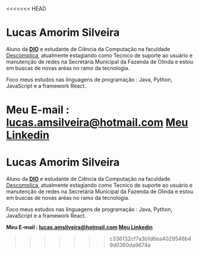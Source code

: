 <<<<<<< HEAD
# Lucas Amorim Silveira	
Aluno da [**DIO**](https://www.dio.me/) e estudante de Ciência da Computação na faculdade [Descomplica](https://descomplica.com.br/faculdade/a/?utm_source=google&utm_medium=cpc&utm_campaign=psq-institucional-faculdade-ongoing&utm_term=faculdade%20descomplica&utm_content=institucional&gad_source=1&gclid=CjwKCAjwvKi4BhABEiwAH2gcw33X1V6j1VqgRZAMZMEaoLLa7mjj0ix90CH6Xzccbwhvfh_-m1bRABoCQ8oQAvD_BwE), atualmente estagiando como Tecnico de suporte ao usuário e manutenção de redes na Secretária Municipal da Fazenda de Olinda e estou em buscas de novas aréas no ramo da tecnologia.

Foco meus estudos nas linguagens de programação : Java, Python, JavaScript e a framework React.

**Meu E-mail : lucas.amsilveira@hotmail.com
[Meu Linkedin](https://www.linkedin.com/in/lucas-amorim-248202273/)**
=======
# Lucas Amorim Silveira	
Aluno da [**DIO**](https://www.dio.me/) e estudante de Ciência da Computação na faculdade [Descomplica](https://descomplica.com.br/faculdade/a/?utm_source=google&utm_medium=cpc&utm_campaign=psq-institucional-faculdade-ongoing&utm_term=faculdade%20descomplica&utm_content=institucional&gad_source=1&gclid=CjwKCAjwvKi4BhABEiwAH2gcw33X1V6j1VqgRZAMZMEaoLLa7mjj0ix90CH6Xzccbwhvfh_-m1bRABoCQ8oQAvD_BwE), atualmente estagiando como Tecnico de suporte ao usuário e manutenção de redes na Secretária Municipal da Fazenda de Olinda e estou em buscas de novas aréas no ramo da tecnologia.

Foco meus estudos nas linguagens de programação : Java, Python, JavaScript e a framework React.

**Meu E-mail : lucas.amsilveira@hotmail.com
[Meu Linkedin](https://www.linkedin.com/in/lucas-amorim-248202273/)**
>>>>>>> c336132cf7a3b1d6ea4029546b49d0360da9674a
